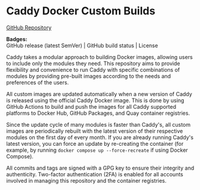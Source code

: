 # Caddy Docker Custom Builds

[GitHub Repository](https://github.com/serfriz/caddy-custom-builds/tree/main)

**Badges:**  
GitHub release (latest SemVer) | GitHub build status | License

Caddy takes a modular approach to building Docker images, allowing users to include only the modules they need. This repository aims to provide flexibility and convenience to run Caddy with specific combinations of modules by providing pre-built images according to the needs and preferences of the users.

All custom images are updated automatically when a new version of Caddy is released using the official Caddy Docker image. This is done by using GitHub Actions to build and push the images for all Caddy supported platforms to Docker Hub, GitHub Packages, and Quay container registries.

Since the update cycle of many modules is faster than Caddy's, all custom images are periodically rebuilt with the latest version of their respective modules on the first day of every month. If you are already running Caddy's latest version, you can force an update by re-creating the container (for example, by running `docker compose up --force-recreate` if using Docker Compose).

All commits and tags are signed with a GPG key to ensure their integrity and authenticity. Two-factor authentication (2FA) is enabled for all accounts involved in managing this repository and the container registries.
